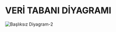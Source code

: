 # VERİ TABANI DİYAGRAMI


![Başlıksız Diyagram-2](https://github.com/iremsude/realreal-estate/assets/115478737/62c96e9a-4498-4b19-80ad-71b2fbe135c3)
